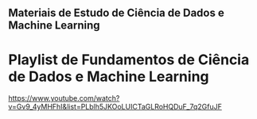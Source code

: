 ## Materiais de Estudo de Ciência de Dados e Machine Learning


# Playlist de Fundamentos de Ciência de Dados e Machine Learning
https://www.youtube.com/watch?v=Gv9_4yMHFhI&list=PLblh5JKOoLUICTaGLRoHQDuF_7q2GfuJF